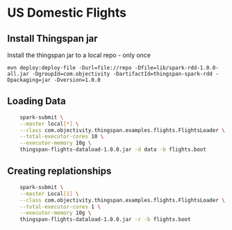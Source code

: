 # US Domestic Flights

## Install Thingspan jar
Install the thingspan jar to a local repo - only once
	
	mvn deploy:deploy-file -Durl=file://repo -Dfile=lib/spark-rdd-1.0.0-all.jar -DgroupId=com.objectivity -DartifactId=thingspan-spark-rdd -Dpackaging=jar -Dversion=1.0.0

## Loading Data
```bash
	spark-submit \
  	--master local[*] \
  	--class com.objectivity.thingspan.examples.flights.FlightsLoader \
	--total-executor-cores 10 \
	--executor-memory 10g \
	thingspan-flights-dataload-1.0.0.jar -d data -b flights.boot
```
## Creating replationships
```bash
	spark-submit \
  	--master Local[1] \
  	--class com.objectivity.thingspan.examples.flights.FlightsLoader \
	--total-executor-cores 1 \
	--executor-memory 10g \
	thingspan-flights-dataload-1.0.0.jar -r -b flights.boot
```


